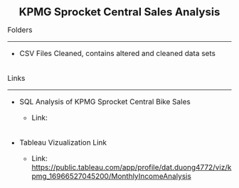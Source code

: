 
<font size="5">**<h3 style="text-align: center;">KPMG Sprocket Central Sales Analysis</h3>**</font>

<font size="3">

Folders
***

* CSV Files Cleaned, contains altered and cleaned data sets
  <br><br>

Links
***

* SQL Analysis of KPMG Sprocket Central Bike Sales
  + Link: 
  <br><br>


* Tableau Vizualization Link
  + Link: https://public.tableau.com/app/profile/dat.duong4772/viz/kpmg_16966527045200/MonthlyIncomeAnalysis

</font>


  

  



